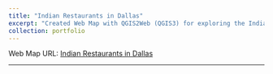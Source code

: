```yaml
---
title: "Indian Restaurants in Dallas"
excerpt: "Created Web Map with QGIS2Web (QGIS3) for exploring the Indian Restaurants in Dallas" 
collection: portfolio
---
```


Web Map URL:
[Indian Restaurants in Dallas](file:///C:/Users/LibUser/Downloads/SavitriSeetal.github.io-master/SavitriSeetal.github.io-master/_portfolio/Lab%2010/index.html#10/32.9557/-96.9324)


---

